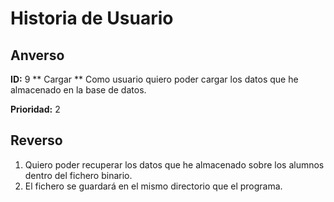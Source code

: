 # Historia de Usuario

## Anverso

**ID:** 9 ** Cargar **
Como usuario quiero poder cargar los datos que he almacenado en la base de datos.

**Prioridad:** 2

## Reverso

1. Quiero poder recuperar los datos que he almacenado sobre los alumnos dentro del fichero binario.
2. El fichero se guardará en el mismo directorio que el programa.
